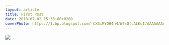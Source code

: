 ```yaml
---
layout: article
title: First Post
date: 2018-07-02 15:33:00+0200
coverPhoto: https://1.bp.blogspot.com/-CX3iMYOH4nM/W7sOfcALKqI/AAAAAAAAALE/_YNPdcMN-Io9rjt5E8gcA3MFrDxgz-6cQCLcBGAs/s1600/dwgi48e51.jpg
---
```



![](https://ozgrozer.github.io/dasper/contents/images/2016/07/jekyll.jpg)

